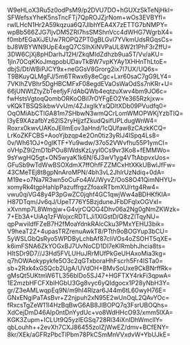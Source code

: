 W9eHLoX3Ru5z0odPsM9/p2DVU7DO+hGUXzSkTeNjHkI=
SFWefsxYheK5nsTncFTj7QpROJZjrNom+wOs3EVBYfI=
rwILHcN1Hr2A59kqzua6Q7JlbhYEA4X7zETTG7bNMPY=
wpBb566ZJG7ljvDM5ZRI7hsSMShnVcc4dWHG7WgrbX4=
f0mbfEGaXiJEUw7ROPQZPT0gBLGvl7YVkmUdsRGqsCs=
bJ8WBYWN9UpE4xgQ7CSIhXiNVPaUL8W2t1PhF3rZffU=
3DW6CjXj8pHDarhJ12H/ZkqMIdZdhzb9ua5T/Vv/aKU=
1jln70CqKKoJmqpobUDavTkBW7vpKYAy1XHHnThLtoE=
dbjS/DtiWBiPJCY9x+neGGsV8Grorg2ix7I7UX/UQ6s=
T9BKuyQLMgFJ/5m6TRwx6y8eCgc+Lxr60saC7gG9LY4=
7VKIhZVBhr5DgHBCMFxF08egdEVaOsWaOdSs7nKRr+U=
66jUNWtZtyZbTeefjyF/dAbQWb4eqtzuXwv4bm9JO6c=
fwHstsVgtoqQombORKoOBil7rOYFgEO2Ye365Rzkjxw=
vKQkTBSQSikbwVvUm/4ZJxgIkYxQDltXDb09PVudfq0=
OqOMiAbCTlGA81m7SHbwN3wmQCrLomWMOPWKjYzbTIQ=
l3yE9XAzafbYz62lS2ryHjjzfZkudQsifUPLdugWnW4=
Roxrx0kwvUAKoJEllmEov3aHnd/1cQUfaw8zCAzkKCQ=
LrKoZKFCBS+AooYjbzqp4e2On0tiz3yRlJ4ISpq4Ls8=
0v/Wh61OJ+0gIKTF+Yu9wdw/37o52VWvfhu55P1ymCI=
oVHpZ9i2mD1bPOu8IWdsKzLyyI0Cs9vr3Ko8+fEMMWo=
9sYwgHQ5gt+ON5wyaK1k6N/6J3wV1yg4VTtAbpvxUos=
GFuSb9wTdWwBSOXdmX7ffOhfFZZMCxHtXKkUBwlJfFw=
43CMeTEj8t8gpNnAroMPN/4bh3vL2JhlrUzNdiq+0dA=
M19e+o7Na7R3wn5oCuFo4AVJWyvZ/OoS8O41QimNHYU=
xomyRk4tgpHahlpPazuffrgzZfoaxRTbmXU/rtg4Rw4=
vwu0qiVG48y4P3pGwZC0jqhf4GC1qwjWw4aBDHKfKIA=
H87DTqm/Jv6qJ/UpeT776Y5BzjduneJFbDFqIxOGVxI=
xXvnmp7L8Wmgjw+G4vjrCQOG4Dhv06a2Ng0gNmZKWzk=
7+Eb3A+UiAq1zFWojxcRDTLJi1XIGstD/Q8zZlTqyNU=
qpPwviIdfFZeB7H2fMoaYdnkRAlcCku3PMxYEHU3bik=
V9heaT2Z+4upasTRZrenuAwkT8/PTth9oBOGYup3bCU=
5yWSLGbQsRyo5WPDByLchbAf87cliVOs4oZSOHT5qXE=
k6imFSNA6ZkYOGxBJ7UvNoCD1Dl7eKIRmbhJhcia8ts=
HItSDr9D7//J3Hd5FVLUHuJRrMUfPkGeUHAxoMia3kg=
q7hOWAokypykfe5O3c2qGTxboraHhFscrh5Fr4ISTa0=
sb+2Rxk4xGSQcb2UgA/UVdOH+BMvSoUxe9CkBNrffRk=
gMsQt5UKtmW6TL356blDo5SJ47+HGFTXY4rkFi3qpwA=
1E2mzbHFCFXblHGbU3Gg8vyc6yQIdgocx1P28yNbH3Y=
gr/Z3eAMLwqpEq9N/m9hI4Rlzar6J44m6tL60wyH76E=
GNxENgiPaTAsBvr+Z2njpuh2xN95E2wUnOqL2QAvYOc=
fRxcsTgZeW11I4HzBqBwG6AB8JIBOPQ7q3FsrUBOQhs=
XdCejDmD46AIp0ntDnYydUc+vo8WdHHcO93/xmm5lXA=
KGK3Zupm+ICLUt9Q5yzIEGSq728Rl34iXnIDhWmcllY=
qbLouhh++2evXh7CXJ86455zoIZjWwEZ/dmv+BCfENY=
8kr/XEk/aGFRzPbcTlPbm78PkCSmMnVVxdvW+YbUJkE=
